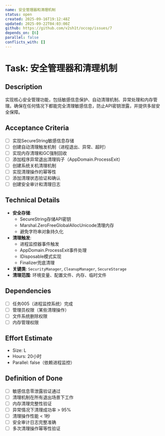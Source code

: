 ```yaml
---
name: 安全管理器和清理机制
status: open
created: 2025-09-16T19:12:48Z
updated: 2025-09-22T04:03:00Z
github: https://github.com/v2sh1t/occop/issues/7
depends_on: [6]
parallel: false
conflicts_with: []
---
```


# Task: 安全管理器和清理机制

## Description
实现核心安全管理功能，包括敏感信息保护、自动清理机制、异常处理和内存管理。确保在任何情况下都能完全清理敏感信息，防止API密钥泄露，并提供多层安全保障。

## Acceptance Criteria
- [ ] 实现SecureString敏感信息存储
- [ ] 创建自动清理触发机制（进程退出、异常、超时）
- [ ] 实现内存清理和GC强制回收
- [ ] 添加程序异常退出清理钩子（AppDomain.ProcessExit）
- [ ] 创建系统关机清理机制
- [ ] 实现清理操作的幂等性
- [ ] 添加清理状态验证和确认
- [ ] 创建安全审计和清理日志

## Technical Details
- **安全存储**:
  - SecureString存储API密钥
  - Marshal.ZeroFreeGlobalAllocUnicode清理内存
  - 避免字符串对象持久化
- **清理触发**:
  - 进程监控器事件触发
  - AppDomain.ProcessExit事件处理
  - IDisposable模式实现
  - Finalizer兜底清理
- **关键类**: `SecurityManager`, `CleanupManager`, `SecureStorage`
- **清理范围**: 环境变量、配置文件、内存、临时文件

## Dependencies
- [ ] 任务005（进程监控系统）完成
- [ ] 管理员权限（某些清理操作）
- [ ] 文件系统删除权限
- [ ] 内存管理权限

## Effort Estimate
- Size: L
- Hours: 20小时
- Parallel: false（依赖进程监控）

## Definition of Done
- [ ] 敏感信息零泄露验证通过
- [ ] 清理机制在所有退出场景下工作
- [ ] 内存清理完整性验证
- [ ] 异常情况下清理成功率 > 95%
- [ ] 清理操作性能 < 1秒
- [ ] 安全审计日志完整准确
- [ ] 多次清理操作幂等性验证
